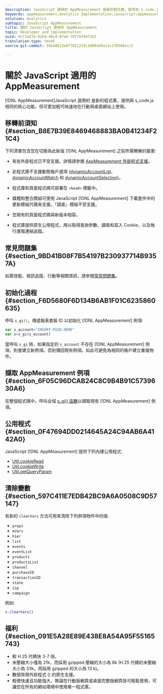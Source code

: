 ```yaml
---
description: JavaScript 適用的 AppMeasurement 是新的程式庫，提供與 s_code.js 相同的核心功能，但可更加輕巧快速地在行動與桌面網站上使用。
keywords: appmeasurement;Analytics Implementation;javascript;appmeasurement for javascript;initialization;retrieve appmeasurement instance;clear vars;clearvars;appmeasurement utilities;appmeasurement instance;appmeasurement benefits
solution: Analytics
subtopic: JavaScript AppMeasurement
title: 關於 JavaScript 適用的 AppMeasurement
topic: Developer and implementation
uuid: dc71ad7a-92bd-40cd-8fab-707f6f8472e2
translation-type: tm+mt
source-git-commit: 16ba0b12e0f70112f4c10804d0a13c278388ecc2

---
```



# 關於 JavaScript 適用的 AppMeasurement

[!DNL AppMeasurement]JavaScript 適用的 是新的程式庫，提供與 s_code.js 相同的核心功能，但可更加輕巧快速地在行動與桌面網站上使用。

## 移轉前須知 {#section_B8E7B39E8469468883BA0B41234F21C4}

下列清單包含您在切換為此新版 [!DNL AppMeasurement] 之前所需瞭解的變更:

* 有些外掛程式已不受支援。詳情請參閱 [AppMeasurement 外掛程式支援](/help/implement/js-implementation/c-appmeasurement-js/plugins-support.md)。
* 此程式庫不支援動態帳戶選項 ([dynamicAccountList](/help/implement/js-implementation/c-variables/configuration-variables.md)、[dynamicAccountMatch](/help/implement/js-implementation/c-variables/configuration-variables.md) 和 [dynamicAccountSelection](/help/implement/js-implementation/c-variables/configuration-variables.md))。

* 程式庫和頁面程式碼可部署在 `<head>` 標籤中。
* 媒體和整合模組可使用 JavaScript [!DNL AppMeasurement] 下載套件中的更新模組代碼來支援。「調查」模組不受支援。
* 您現有的頁面程式碼與新版本相容。
* 程式庫提供原生公用程式，用以取得查詢參數、讀取和寫入 Cookie，以及執行進階連結追蹤。

## 常見問題集 {#section_9BD41B08F7B54197B230937714B9357A}

如需效能、視訊追蹤、行動等相關資訊，請參閱[常見問題集](/help/implement/faq.md)。

## 初始化過程 {#section_F6D5680F6D134B6AB1F01C6235860635}

呼叫 `s_gi()`，傳遞報表套裝 ID 以初始化 [!DNL AppMeasurement] 例項:

```js
var s_account="INSERT-RSID-HERE"
var s=s_gi(s_account)
```

當呼叫 `s_gi` 時，如果指定的 `s_account` 不存在 [!DNL AppMeasurement] 例項，則會建立新例項。否則傳回現有例項。如此可避免為相同的帳戶建立重複物件。

## 擷取 AppMeasurement 例項 {#section_6F05C96DCAB24C8C9B4B91C5739630A6}

在整個程式碼中，呼叫全域 [s_gi() 函數](/help/implement/js-implementation/function-s-gi.md)以擷取現有 [!DNL AppMeasurement] 例項。

## 公用程式 {#section_0F47694DD0214645A24C94AB6A4142A0}

JavaScript [!DNL AppMeasurement] 提供下列內建公用程式:

* [Util.cookieRead](/help/implement/js-implementation/util-cookieread.md)
* [Util.cookieWrite](/help/implement/js-implementation/util-cookiewrite.md)
* [Util.getQueryParam](/help/implement/js-implementation/util-getqueryparam.md)

## 清除變數 {#section_597C411E7EDB42BC9A6A0508C9D57147}

有新的 `clearVars` 方法可用來清除下列例項物件中的值: 

* `props`
* `eVars`
* `hier`
* `list`
* `events`
* `eventList`
* `products`
* `productsList`
* `channel`
* `purchaseID`
* `transactionID`
* `state`
* `zip`
* `campaign`

例如:

```js
s.clearVars()
```

## 福利 {#section_091E5A28E89E438E8A54A95F55165743}

* 較 H.25 代碼快 3-7 倍。
* 未壓縮大小僅為 21k，而採用 gzipped 壓縮的大小為 8k (H.25 代碼的未壓縮大小為 33k，而採用 gzipped 的大小為 13 k)。
* 數個常用外掛程式 () 的原生支援。
* 輕便快速且功能強大，無論在行動版網頁或桌面完整版網頁皆可輕鬆使用，可讓您在所有的網站環境中使用單一程式庫。

